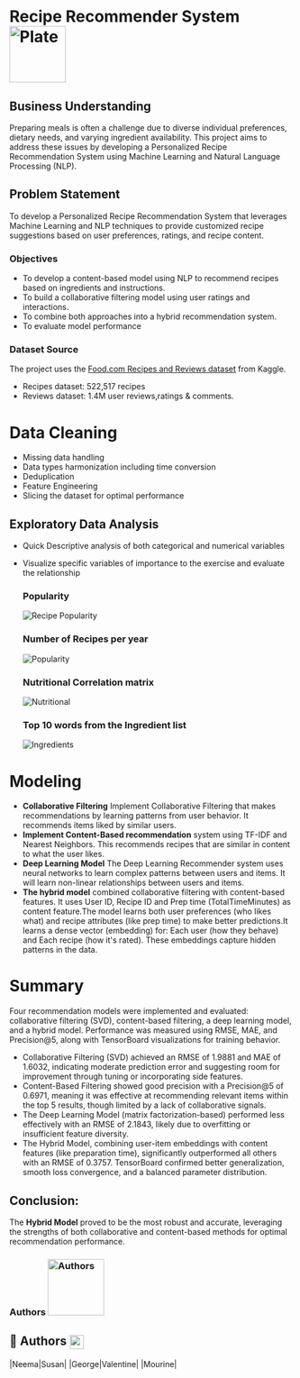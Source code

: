 # Recipe Recommender System  <img src="https://raw.githubusercontent.com/mmuirigo/Group-6-Capstone-Project/main/plate.png" alt="Plate" width="100"/> 
## Business Understanding
Preparing meals is often a challenge due to diverse individual preferences, dietary needs, and varying ingredient availability. This project aims to address these issues by developing a Personalized Recipe Recommendation System using Machine Learning and Natural Language Processing (NLP).
## Problem Statement
To develop a Personalized Recipe Recommendation System that leverages Machine Learning and NLP techniques to provide customized recipe suggestions based on user preferences, ratings, and recipe content.
### Objectives
- To develop a content-based model using NLP to recommend recipes based on ingredients and instructions.
- To build a collaborative filtering model using user ratings and interactions.
- To combine both approaches into a hybrid recommendation system.
- To evaluate model performance
### Dataset Source
  The project uses the [Food.com Recipes and Reviews dataset](https://www.kaggle.com/datasets/irkaal/foodcom-recipes-and-reviews) from Kaggle.
   -   Recipes dataset: 522,517 recipes
   -   Reviews dataset: 1.4M user reviews,ratings & comments.
# Data Cleaning 
- Missing data handling
- Data types harmonization including time conversion
- Deduplication
- Feature Engineering
- Slicing the dataset for optimal performance
## Exploratory Data Analysis
- Quick Descriptive analysis of both categorical and numerical variables
- Visualize specific variables of importance to the exercise and evaluate the relationship
  ### Popularity
     ![Recipe Popularity](https://github.com/mmuirigo/Group-6-Capstone-Project/blob/main/Popularity.png)
  ### Number of Recipes per year
    ![Popularity](https://github.com/mmuirigo/Group-6-Capstone-Project/blob/main/RecipePerYear.png)

  ### Nutritional Correlation matrix
    ![Nutritional](https://github.com/mmuirigo/Group-6-Capstone-Project/blob/main/Nutritional.png)
  
   ### Top 10 words from the Ingredient list
    ![Ingredients](https://github.com/mmuirigo/Group-6-Capstone-Project/blob/main/Top10Ingredients.png)

# Modeling
- **Collaborative Filtering** Implement Collaborative Filtering that makes recommendations by learning patterns from user behavior. It recommends items liked by similar users.
- **Implement Content-Based recommendation** system using TF-IDF and Nearest Neighbors. This recommends recipes that are similar in content to what the user likes.
- **Deep Learning Model** The Deep Learning Recommender system uses neural networks to learn complex patterns between users and items. It will learn non-linear relationships between users and items.
- **The hybrid model** combined collaborative filtering with content-based features. It uses User ID, Recipe ID and Prep time (TotalTimeMinutes) as content feature.The model learns both user preferences (who likes what) and recipe attributes (like prep time) to make better predictions.It learns a dense vector (embedding) for: Each user (how they behave) and Each recipe (how it's rated). These embeddings capture hidden patterns in the data.

# Summary
Four recommendation models were implemented and evaluated: collaborative filtering (SVD), content-based filtering, a deep learning model, and a hybrid model. Performance was measured using RMSE, MAE, and Precision@5, along with TensorBoard visualizations for training behavior.
- Collaborative Filtering (SVD) achieved an RMSE of 1.9881 and MAE of 1.6032, indicating moderate prediction error and suggesting room for improvement through tuning or incorporating side features.
- Content-Based Filtering showed good precision with a Precision@5 of 0.6971, meaning it was effective at recommending relevant items within the top 5 results, though limited by a lack of collaborative signals.
- The Deep Learning Model (matrix factorization-based) performed less effectively with an RMSE of 2.1843, likely due to overfitting or insufficient feature diversity.
- The Hybrid Model, combining user-item embeddings with content features (like preparation time), significantly outperformed all others with an RMSE of 0.3757. TensorBoard confirmed better generalization, smooth loss convergence, and a balanced parameter distribution.

## Conclusion:
The **Hybrid Model** proved to be the most robust and accurate, leveraging the strengths of both collaborative and content-based methods for optimal recommendation performance.



### Authors <img src="https://raw.githubusercontent.com/mmuirigo/Group-6-Capstone-Project/main/Authors.png" alt="Authors" width="100"/> 
## 👥 Authors <img src="https://raw.githubusercontent.com/mmuirigo/Group-6-Capstone-Project/main/Authors.PNG" width="25" style="vertical-align: middle;"/>
|Neema|Susan|
|George|Valentine|
|Mourine|
